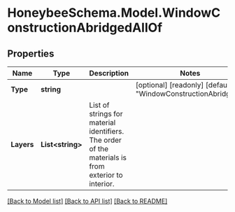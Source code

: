 
# HoneybeeSchema.Model.WindowConstructionAbridgedAllOf

## Properties

Name | Type | Description | Notes
------------ | ------------- | ------------- | -------------
**Type** | **string** |  | [optional] [readonly] [default to "WindowConstructionAbridged"]
**Layers** | **List&lt;string&gt;** | List of strings for material identifiers. The order of the materials is from exterior to interior. | 

[[Back to Model list]](../README.md#documentation-for-models)
[[Back to API list]](../README.md#documentation-for-api-endpoints)
[[Back to README]](../README.md)

